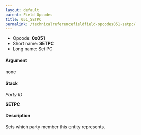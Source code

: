```yaml
---
layout: default
parent: Field Opcodes
title: 051_SETPC
permalink: /technicalreferencefieldfield-opcodes051-setpc/
---
```


-   Opcode: **0x051**
-   Short name: **SETPC**
-   Long name: Set PC

#### Argument

none

#### Stack

  
*Party ID*

**SETPC**

#### Description

Sets which party member this entity represents.

